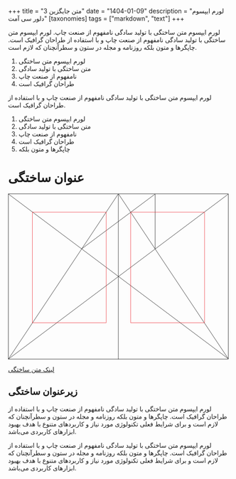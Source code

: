 +++
title = "متن جایگزین 3"
date = "1404-01-09"
description = "لورم ایپسوم دلور سی آمت"
[taxonomies]
tags = ["markdown", "text"]
+++

لورم ایپسوم متن ساختگی با تولید سادگی نامفهوم از صنعت چاپ. <!--more-->لورم ایپسوم متن ساختگی با تولید سادگی نامفهوم از صنعت چاپ و با استفاده از طراحان گرافیک است. چاپگرها و متون بلکه روزنامه و مجله در ستون و سطرآنچنان که لازم است.

1. لورم ایپسوم متن ساختگی
2. متن ساختگی با تولید سادگی
3. نامفهوم از صنعت چاپ
4. طراحان گرافیک است

لورم ایپسوم متن ساختگی با تولید سادگی نامفهوم از صنعت چاپ و با استفاده از طراحان گرافیک است.

1. لورم ایپسوم متن ساختگی
2. متن ساختگی با تولید سادگی
3. نامفهوم از صنعت چاپ
4. طراحان گرافیک است
5. چاپگرها و متون بلکه

# عنوان ساختگی

<svg class="canon" xmlns="http://www.w3.org/2000/svg" overflow="visible" viewBox="0 0 496 373" height="373" width="496"><g fill="none"><path stroke="#000" stroke-width=".75" d="M.599 372.348L495.263 1.206M.312.633l494.95 370.853M.312 372.633L247.643.92M248.502.92l246.76 370.566M330.828 123.869V1.134M330.396 1.134L165.104 124.515"></path><path stroke="#ED1C24" stroke-width=".75" d="M275.73 41.616h166.224v249.05H275.73zM54.478 41.616h166.225v249.052H54.478z"></path><path stroke="#000" stroke-width=".75" d="M.479.375h495v372h-495zM247.979.875v372"></path><ellipse cx="498.729" cy="177.625" rx=".75" ry="1.25"></ellipse><ellipse cx="247.229" cy="377.375" rx=".75" ry="1.25"></ellipse></g></svg>

[لینک متن ساختگی](https://en.wikipedia.org/wiki/Canons_of_page_construction#Van_de_Graaf_canon)

## زیرعنوان ساختگی

لورم ایپسوم متن ساختگی با تولید سادگی نامفهوم از صنعت چاپ و با استفاده از طراحان گرافیک است. چاپگرها و متون بلکه روزنامه و مجله در ستون و سطرآنچنان که لازم است و برای شرایط فعلی تکنولوژی مورد نیاز و کاربردهای متنوع با هدف بهبود ابزارهای کاربردی می‌باشد.

لورم ایپسوم متن ساختگی با تولید سادگی نامفهوم از صنعت چاپ و با استفاده از طراحان گرافیک است. چاپگرها و متون بلکه روزنامه و مجله در ستون و سطرآنچنان که لازم است و برای شرایط فعلی تکنولوژی مورد نیاز و کاربردهای متنوع با هدف بهبود ابزارهای کاربردی می‌باشد.